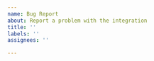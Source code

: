 ```yaml
---
name: Bug Report
about: Report a problem with the integration
title: ''
labels: ''
assignees: ''

---
```


<!-- READ THIS FIRST:
  Hi. Thanks for using the integration. 
  Before submitting an issue please review the following:
  - Search or browse the existing open and closed issues for your problem. It's likely another user has encountered and resolved the problem.
  - Make sure you are running the latest version of the integration.
  - When creating an issue please include the following:
    - Full logs with debugging enabled. Attach the file or paste logs inside triple backticks.
    - Attach the diagnostic file downloaded from the device page.
-->
